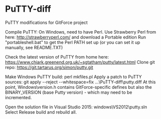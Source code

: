 # PuTTY-diff
PuTTY modifications for GitForce project

Compile PuTTY:
On Windows, need to have Perl. Use Strawberry Perl from here: http://strawberryperl.com/ and download a Portable edition
Run "portableshell.bat" to get the Perl PATH set up (or you can set it up manually, see README.TXT)

Check the latest version of PuTTY from home here: https://www.chiark.greenend.org.uk/~sgtatham/putty/latest.html
Clone git repo:  https://git.tartarus.org/simon/putty.git

Make Windows PuTTY build: perl mkfiles.pl
Apply a patch to PuTTY sources: git apply --reject --whitespace=fix ...\PuTTY-diff\putty.diff
At this point, Windows\version.h contains GitForce-specific defines but also the BINARY_VERSION (base Putty version) - which may need to be incremented.

Open the solution file in Visual Studio 2015: windows\VS2012\putty.sln
Select Release build and rebuild all.
